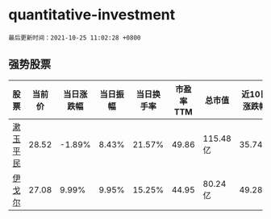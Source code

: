 # quantitative-investment

`最后更新时间：2021-10-25 11:02:28 +0800`

## 强势股票

|股票|当前价|当日涨跌幅|当日振幅|当日换手率|市盈率TTM|总市值|近10日涨跌幅|
|----|----|----|----|----|----|----|----|
|[漱玉平民](https://xueqiu.com/S/SZ301017)|28.52|-1.89%|8.43%|21.57%|49.86|115.48亿|35.74%|
|[伊戈尔](https://xueqiu.com/S/SZ002922)|27.08|9.99%|9.95%|15.25%|44.95|80.24亿|49.28%|
